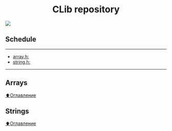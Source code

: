 <h1 align="center">CLib repository</h1>
<img src="https://i.imgur.com/SggkoQx.png"></img>

## Schedule
____
* [array.h:](https://github.com/vSEK1RO/clib/tree/main#Arrays)
* [string.h:](https://github.com/vSEK1RO/clib/tree/main#Strings)
____
## Arrays
[:arrow_up:Оглавление](https://github.com/vSEK1RO/clib/tree/main#schedule)
## Strings
[:arrow_up:Оглавление](https://github.com/vSEK1RO/clib/tree/main#schedule)